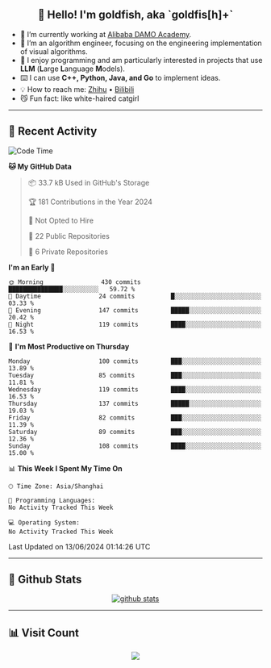 
<h2 align="center">👋 Hello! I'm goldfish, aka `goldfis[h]+`</h2>

- 📍 I’m currently working at [Alibaba DAMO Academy](https://damo.alibaba.com/).  
- 🌱 I’m an algorithm engineer, focusing on the engineering implementation of visual algorithms.  
- 💬 I enjoy programming and am particularly interested in projects that use **LLM** (**L**arge **L**anguage **M**odels).   
- ⌨️ I can use **C++, Python, Java, and Go** to implement ideas.  
- 💡 How to reach me: [Zhihu](https://www.zhihu.com/people/goldfishh) • [Bilibili](https://space.bilibili.com/11349246)  
- 😼 Fun fact: like white-haired catgirl  

-------

## 🔧 Recent Activity

<!--START_SECTION:waka-->
![Code Time](http://img.shields.io/badge/Code%20Time-86%20hrs%2032%20mins-blue)

**🐱 My GitHub Data** 

> 📦 33.7 kB Used in GitHub's Storage 
 > 
> 🏆 181 Contributions in the Year 2024
 > 
> 🚫 Not Opted to Hire
 > 
> 📜 22 Public Repositories 
 > 
> 🔑 6 Private Repositories 
 > 
**I'm an Early 🐤** 

```text
🌞 Morning                430 commits         ███████████████░░░░░░░░░░   59.72 % 
🌆 Daytime                24 commits          █░░░░░░░░░░░░░░░░░░░░░░░░   03.33 % 
🌃 Evening                147 commits         █████░░░░░░░░░░░░░░░░░░░░   20.42 % 
🌙 Night                  119 commits         ████░░░░░░░░░░░░░░░░░░░░░   16.53 % 
```
📅 **I'm Most Productive on Thursday** 

```text
Monday                   100 commits         ███░░░░░░░░░░░░░░░░░░░░░░   13.89 % 
Tuesday                  85 commits          ███░░░░░░░░░░░░░░░░░░░░░░   11.81 % 
Wednesday                119 commits         ████░░░░░░░░░░░░░░░░░░░░░   16.53 % 
Thursday                 137 commits         █████░░░░░░░░░░░░░░░░░░░░   19.03 % 
Friday                   82 commits          ███░░░░░░░░░░░░░░░░░░░░░░   11.39 % 
Saturday                 89 commits          ███░░░░░░░░░░░░░░░░░░░░░░   12.36 % 
Sunday                   108 commits         ████░░░░░░░░░░░░░░░░░░░░░   15.00 % 
```


📊 **This Week I Spent My Time On** 

```text
🕑︎ Time Zone: Asia/Shanghai

💬 Programming Languages: 
No Activity Tracked This Week

💻 Operating System: 
No Activity Tracked This Week
```


 Last Updated on 13/06/2024 01:14:26 UTC
<!--END_SECTION:waka-->

-------

## 📆 Github Stats

<p align="center">
    <a href="https://github.com/anuraghazra/github-readme-stats">
      <img src="https://github-readme-stats.vercel.app/api?username=goldfishh&show_icons=true&theme=dracula" alt="github stats" />
    </a>
</p>

-------

## 📊 Visit Count

<p align="center">
  <a href="https://count.getloli.com/"><img src="https://count.getloli.com/get/@:goldfishh?theme=rule34"></a>
</p>
